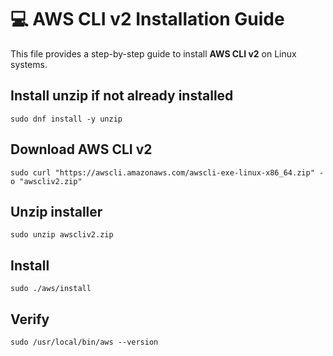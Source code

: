 # 💻 AWS CLI v2 Installation Guide

This file provides a step-by-step guide to install **AWS CLI v2** on Linux systems.


## Install unzip if not already installed 
```
sudo dnf install -y unzip 
```

## Download AWS CLI v2
```
sudo curl "https://awscli.amazonaws.com/awscli-exe-linux-x86_64.zip" -o "awscliv2.zip" 
```

## Unzip installer 
```
sudo unzip awscliv2.zip 
```

## Install 
```
sudo ./aws/install 
```

## Verify 
```
sudo /usr/local/bin/aws --version
```
